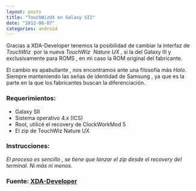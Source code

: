 ```yaml
---
layout: posts
title: "TouchWizUX en Galaxy SII"
date: "2012-06-07"
categories: android
---
```


Gracias a XDA-Developer tenemos la posibilidad de cambiar la interfaz de _TouchWiz_  por la nueva _TouchWiz  Nature UX_ , si la del Galaxy III y exclusivamente para ROMS , en mi caso la ROM original del fabricante.

El cambio es apabullante , nos encontramos ante una filosofía más _Holo_. Siempre manteniendo las señas de identidad de Samsung , ya que es la parte en la que los fabricantes buscan la diferenciación.

### Requerimientos:

- Galaxy SII
- Sistema operativo 4.x (ICS)
- Root, utilicé el recovery de ClockWorkMod 5
- El zip de TouchWiz Nature UX

### Instrucciones:

 _El proceso es sencillo , se tiene que lanzar el zip desde el recovery del terminal. Ni más ni menos._

### Fuente: [XDA-Developer](https://forum.xda-developers.com/showthread.php?t=1666384 "TouchwizUX from Galaxy S3")
